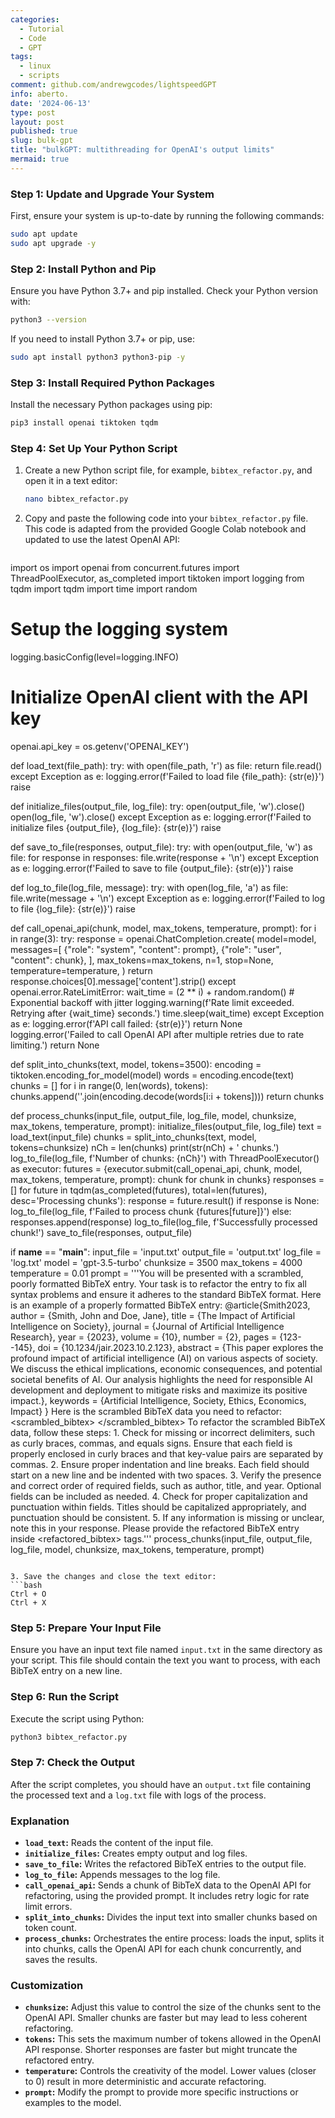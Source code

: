 ```yaml
---
categories:
  - Tutorial
  - Code
  - GPT
tags:
  - linux
  - scripts
comment: github.com/andrewgcodes/lightspeedGPT
info: aberto.
date: '2024-06-13'
type: post
layout: post
published: true
slug: bulk-gpt
title: "bulkGPT: multithreading for OpenAI's output limits"
mermaid: true
---
```


### Step 1: Update and Upgrade Your System

First, ensure your system is up-to-date by running the following commands:

```bash
sudo apt update
sudo apt upgrade -y
```

### Step 2: Install Python and Pip

Ensure you have Python 3.7+ and pip installed. Check your Python version with:

```bash
python3 --version
```

If you need to install Python 3.7+ or pip, use:

```bash
sudo apt install python3 python3-pip -y
```

### Step 3: Install Required Python Packages

Install the necessary Python packages using pip:

```bash
pip3 install openai tiktoken tqdm
```

### Step 4: Set Up Your Python Script

1. Create a new Python script file, for example, `bibtex_refactor.py`, and open it in a text editor:
   ```bash
   nano bibtex_refactor.py 
   ```
2. Copy and paste the following code into your `bibtex_refactor.py` file. This code is adapted from the provided Google Colab notebook and updated to use the latest OpenAI API:

   ```python
import os
import openai
from concurrent.futures import ThreadPoolExecutor, as_completed
import tiktoken
import logging
from tqdm import tqdm
import time
import random

# Setup the logging system
logging.basicConfig(level=logging.INFO)

# Initialize OpenAI client with the API key
openai.api_key = os.getenv('OPENAI_KEY')

def load_text(file_path):
    try:
        with open(file_path, 'r') as file:
            return file.read()
    except Exception as e:
        logging.error(f'Failed to load file {file_path}: {str(e)}')
        raise

def initialize_files(output_file, log_file):
    try:
        open(output_file, 'w').close()
        open(log_file, 'w').close()
    except Exception as e:
        logging.error(f'Failed to initialize files {output_file}, {log_file}: {str(e)}')
        raise

def save_to_file(responses, output_file):
    try:
        with open(output_file, 'w') as file:
            for response in responses:
                file.write(response + '\n')
    except Exception as e:
        logging.error(f'Failed to save to file {output_file}: {str(e)}')
        raise

def log_to_file(log_file, message):
    try:
        with open(log_file, 'a') as file:
            file.write(message + '\n')
    except Exception as e:
        logging.error(f'Failed to log to file {log_file}: {str(e)}')
        raise

def call_openai_api(chunk, model, max_tokens, temperature, prompt):
    for i in range(3):
        try:
            response = openai.ChatCompletion.create(
                model=model,
                messages=[
                    {"role": "system", "content": prompt},
                    {"role": "user", "content": chunk},
                ],
                max_tokens=max_tokens,
                n=1,
                stop=None,
                temperature=temperature,
            )
            return response.choices[0].message['content'].strip()
        except openai.error.RateLimitError:
            wait_time = (2 ** i) + random.random()  # Exponential backoff with jitter
            logging.warning(f'Rate limit exceeded. Retrying after {wait_time} seconds.')
            time.sleep(wait_time)
        except Exception as e:
            logging.error(f'API call failed: {str(e)}')
            return None
    logging.error('Failed to call OpenAI API after multiple retries due to rate limiting.')
    return None

def split_into_chunks(text, model, tokens=3500):
    encoding = tiktoken.encoding_for_model(model)
    words = encoding.encode(text)
    chunks = []
    for i in range(0, len(words), tokens):
        chunks.append(''.join(encoding.decode(words[i:i + tokens])))
    return chunks

def process_chunks(input_file, output_file, log_file, model, chunksize, max_tokens, temperature, prompt):
    initialize_files(output_file, log_file)
    text = load_text(input_file)
    chunks = split_into_chunks(text, model, tokens=chunksize)
    nCh = len(chunks)
    print(str(nCh) + ' chunks.')
    log_to_file(log_file, f'Number of chunks: {nCh}')
    with ThreadPoolExecutor() as executor:
        futures = {executor.submit(call_openai_api, chunk, model, max_tokens, temperature, prompt): chunk for chunk in chunks}
        responses = []
        for future in tqdm(as_completed(futures), total=len(futures), desc='Processing chunks'):
            response = future.result()
            if response is None:
                log_to_file(log_file, f'Failed to process chunk {futures[future]}')
            else:
                responses.append(response)
                log_to_file(log_file, f'Successfully processed chunk!')
    save_to_file(responses, output_file)

if __name__ == "__main__":
    input_file = 'input.txt'
    output_file = 'output.txt'
    log_file = 'log.txt'
    model = 'gpt-3.5-turbo'
    chunksize = 3500
    max_tokens = 4000
    temperature = 0.01
    prompt = '''You will be presented with a scrambled, poorly formatted BibTeX entry. 
    Your task is to refactor the entry to fix all syntax problems and ensure it adheres to the standard BibTeX format. 
    Here is an example of a properly formatted BibTeX entry: 
    @article{Smith2023, author = {Smith, John and Doe, Jane}, title = {The Impact of Artificial Intelligence on Society}, journal = {Journal of Artificial Intelligence Research}, year = {2023}, volume = {10}, number = {2}, pages = {123--145}, doi = {10.1234/jair.2023.10.2.123}, abstract = {This paper explores the profound impact of artificial intelligence (AI) on various aspects of society. We discuss the ethical implications, economic consequences, and potential societal benefits of AI. Our analysis highlights the need for responsible AI development and deployment to mitigate risks and maximize its positive impact.}, keywords = {Artificial Intelligence, Society, Ethics, Economics, Impact} } 
    Here is the scrambled BibTeX data you need to refactor: <scrambled_bibtex>  </scrambled_bibtex> 
    To refactor the scrambled BibTeX data, follow these steps: 
    1. Check for missing or incorrect delimiters, such as curly braces, commas, and equals signs. Ensure that each field is properly enclosed in curly braces and that key-value pairs are separated by commas. 
    2. Ensure proper indentation and line breaks. Each field should start on a new line and be indented with two spaces. 
    3. Verify the presence and correct order of required fields, such as author, title, and year. Optional fields can be included as needed. 
    4. Check for proper capitalization and punctuation within fields. Titles should be capitalized appropriately, and punctuation should be consistent. 
    5. If any information is missing or unclear, note this in your response. 
    Please provide the refactored BibTeX entry inside <refactored_bibtex> tags.'''
    process_chunks(input_file, output_file, log_file, model, chunksize, max_tokens, temperature, prompt)
   
   ```

3. Save the changes and close the text editor:
   ```bash
   Ctrl + O
   Ctrl + X
   ```

### Step 5: Prepare Your Input File

Ensure you have an input text file named `input.txt` in the same directory as your script. This file should contain the text you want to process, with each BibTeX entry on a new line.

### Step 6: Run the Script

Execute the script using Python:

```bash
python3 bibtex_refactor.py
```

### Step 7: Check the Output

After the script completes, you should have an `output.txt` file containing the processed text and a `log.txt` file with logs of the process.

### Explanation

* **`load_text`:** Reads the content of the input file.
* **`initialize_files`:** Creates empty output and log files.
* **`save_to_file`:** Writes the refactored BibTeX entries to the output file.
* **`log_to_file`:** Appends messages to the log file.
* **`call_openai_api`:** Sends a chunk of BibTeX data to the OpenAI API for refactoring, using the provided prompt. It includes retry logic for rate limit errors.
* **`split_into_chunks`:** Divides the input text into smaller chunks based on token count.
* **`process_chunks`:** Orchestrates the entire process: loads the input, splits it into chunks, calls the OpenAI API for each chunk concurrently, and saves the results.

### Customization

* **`chunksize`:** Adjust this value to control the size of the chunks sent to the OpenAI API. Smaller chunks are faster but may lead to less coherent refactoring.
* **`tokens`:** This sets the maximum number of tokens allowed in the OpenAI API response. Shorter responses are faster but might truncate the refactored entry.
* **`temperature`:** Controls the creativity of the model. Lower values (closer to 0) result in more deterministic and accurate refactoring.
* **`prompt`:** Modify the prompt to provide more specific instructions or examples to the model.
